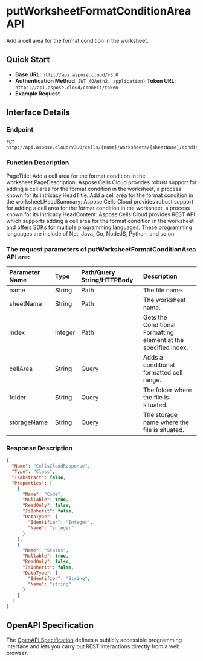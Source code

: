 # **putWorksheetFormatConditionArea API**

Add a cell area for the format condition in the worksheet. 

## **Quick Start**

- **Base URL**: `http://api.aspose.cloud/v3.0`
- **Authentication Method**: `JWT (OAuth2, application)`  **Token URL**: `https://api.aspose.cloud/connect/token`
- **Example Request** 
<script src="https://gist.github.com/aspose-cells-cloud-gists/8a5b324fdf3e574dbd747c1a1e24b05d.js?file=Example30_PutWorksheetFormatConditionArea.cs"></script>

## **Interface Details**

### **Endpoint** 

```
PUT http://api.aspose.cloud/v3.0/cells/{name}/worksheets/{sheetName}/conditionalFormattings/{index}/area
```

### **Function Description**
PageTitle: Add a cell area for the format condition in the worksheet.PageDescription: Aspose.Cells Cloud provides robust support for adding a cell area for the format condition in the worksheet, a process known for its intricacy.HeadTitle: Add a cell area for the format condition in the worksheet.HeadSummary: Aspose.Cells Cloud provides robust support for adding a cell area for the format condition in the worksheet, a process known for its intricacy.HeadContent: Aspose.Cells Cloud provides REST API which supports adding a cell area for the format condition in the worksheet and offers SDKs for multiple programming languages. These programming languages are include of Net, Java, Go, NodeJS, Python, and so on.

### The request parameters of **putWorksheetFormatConditionArea** API are: 

| Parameter Name | Type | Path/Query String/HTTPBody | Description | 
| :- | :- | :- |:- | 
|name|String|Path|The file name.|
|sheetName|String|Path|The worksheet name.|
|index|Integer|Path|Gets the Conditional Formatting element at the specified index.|
|cellArea|String|Query|Adds a conditional formatted cell range.|
|folder|String|Query|The folder where the file is situated.|
|storageName|String|Query|The storage name where the file is situated.|


### **Response Description**
```json
{
  "Name": "CellsCloudResponse",
  "Type": "Class",
  "IsAbstract": false,
  "Properties": [
    {
      "Name": "Code",
      "Nullable": true,
      "ReadOnly": false,
      "IsInherit": false,
      "DataType": {
        "Identifier": "Integer",
        "Name": "integer"
      }
    },
    {
      "Name": "Status",
      "Nullable": true,
      "ReadOnly": false,
      "IsInherit": false,
      "DataType": {
        "Identifier": "String",
        "Name": "string"
      }
    }
  ]
}
```

## OpenAPI Specification

The [OpenAPI Specification](https://reference.aspose.cloud/cells/#/ConditionalFormattingsController/PutWorksheetFormatConditionArea) defines a publicly accessible programming interface and lets you carry out REST interactions directly from a web browser.

